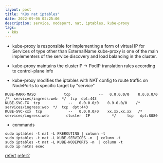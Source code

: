 ```yaml
---
layout: post
title: "K8s nat iptables"
date: 2022-09-06 02:25:06
description: service, nodeport, nat, iptables, kube-proxy
tags:
 - k8s
---
```


- kube-proxy is responsible for implementing a form of virtual IP for Services of type other than ExternalName.kube-proxy is one of the main implementers of the service discovery and load balancing in the cluster.

- kube-proxy maintains the clusterIP -> PodIP translation rules according to control-plane info

- kube-proxy modifies the iptables with NAT config to route traffic on NodePorts to specific target by "service"
```
KUBE-MARK-MASQ             tcp             --   0.0.0.0/0    0.0.0.0/0    /*  services/ingress:web  */  tcp  dpt:443
KUBE-SVC-TX  tcp             --   0.0.0.0/0    0.0.0.0/0    /*  services/ingress:web  */  tcp  dpt:443
KUBE-SVC-xxx  tcp            --   0.0.0.0/0    xx.xx.xx.xx   /*  services/ingress:web        cluster  IP          */     tcp   dpt:8080
```
- commands

```
sudo iptables -t nat -L PREROUTING | column -t
sudo iptables -t nat -L KUBE-SERVICES -n  | column -t
sudo iptables -t nat -L KUBE-NODEPORTS -n  | column -t
sudo ip netns exec
```
[refer1](https://www.tkng.io/services/clusterip/dataplane/iptables/)
[refer2](https://ronaknathani.com/blog/2020/07/kubernetes-nodeport-and-iptables-rules/)
